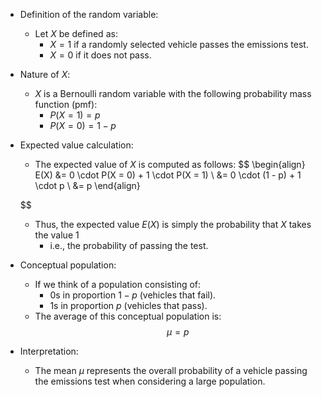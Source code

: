 - Definition of the random variable:
	- Let $X$ be defined as:
	    - $X = 1$ if a randomly selected vehicle passes the emissions test.
	    - $X = 0$ if it does not pass.
  
- Nature of $X$:
	- $X$ is a Bernoulli random variable with the following probability mass function (pmf):
	    - $P(X = 1) = p$
	    - $P(X = 0) = 1 - p$

- Expected value calculation:
	- The expected value of $X$ is computed as follows:
    $$
    \begin{align}
E(X) &= 0 \cdot P(X = 0) + 1 \cdot P(X = 1) \\
     &= 0 \cdot (1 - p) + 1 \cdot p \\
     &= p
\end{align}

    $$
	- Thus, the expected value $E(X)$ is simply the probability that $X$ takes the value 1 
		- i.e., the probability of passing the test.

- Conceptual population:
	- If we think of a population consisting of:
	    - $0$s in proportion $1 - p$ (vehicles that fail).
	    - $1$s in proportion $p$ (vehicles that pass).
	- The average of this conceptual population is:
    $$
    \mu = p
    $$
  
- Interpretation:
	- The mean $\mu$ represents the overall probability of a vehicle passing the emissions test when considering a large population.
